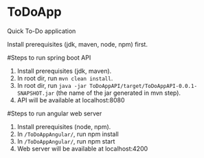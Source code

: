 # ToDoApp
Quick To-Do application

Install prerequisites (jdk, maven, node, npm) first.

#Steps to run spring boot API
1. Install prerequisites (jdk, maven).
2. In root dir, run `mvn clean install`.
3. In root dir, run `java -jar ToDoAppAPI/target/ToDoAppAPI-0.0.1-SNAPSHOT.jar` (the name of the jar generated in mvn step).
4. API will be available at localhost:8080

#Steps to run angular web server
1. Install prerequisites (node, npm).
2. In `/ToDoAppAngular/`, run npm install
3. In `/ToDoAppAngular/`, run npm start
4. Web server will be available at localhost:4200